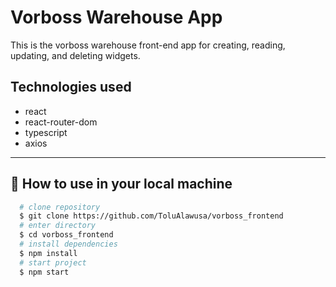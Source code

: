 # Vorboss Warehouse App

This is the vorboss warehouse front-end app for creating, reading, updating, and deleting widgets. 

## Technologies used
  - react
  - react-router-dom
  - typescript
  - axios

---

## 💾 How to use in your local machine

```bash
  # clone repository
  $ git clone https://github.com/ToluAlawusa/vorboss_frontend
  # enter directory
  $ cd vorboss_frontend
  # install dependencies
  $ npm install
  # start project
  $ npm start
```
